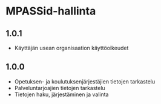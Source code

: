 # MPASSid-hallinta

## 1.0.1
- Käyttäjän usean organisaation käyttöoikeudet

## 1.0.0

- Opetuksen- ja koulutuksenjärjestäjien tietojen tarkastelu
- Palveluntarjoajien tietojen tarkastelu
- Tietojen haku, järjestäminen ja valinta
